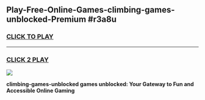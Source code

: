 
## Play-Free-Online-Games-climbing-games-unblocked-Premium #r3a8u
<h3>
<a href="https://premium.freeplayer.one?title=climbing-games-unblocked&ref=8M">CLICK TO PLAY</a></h3>
<hr>

<h3>
<a href="https://premium.freeplayer.one?title=climbing-games-unblocked&ref=8M">CLICK 2 PLAY</a>
  
</h3>

<a href="https://premium.freeplayer.one?title=climbing-games-unblocked&ref=8M"><img src="https://clearcache.store/games.png"></a>


**climbing-games-unblocked games unblocked: Your Gateway to Fun and Accessible Online Gaming**
